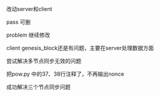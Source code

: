 改动server和client

pass 可删

problem 继续修改

client genesis_block还是有问题，主要在server处理数据方面

尝试解决多节点同步无效的问题

把pow.py 中的37、38行注释了，不再输出nonce

成功解决三个节点同步问题